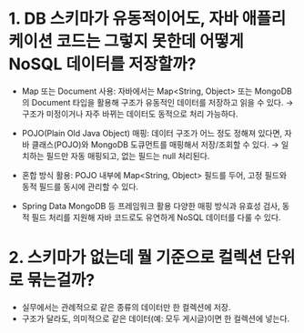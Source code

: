 # 1. DB 스키마가 유동적이어도, 자바 애플리케이션 코드는 그렇지 못한데 어떻게 NoSQL 데이터를 저장할까?
- Map 또는 Document 사용: 자바에서는 Map<String, Object> 또는 MongoDB의 Document 타입을 활용해 구조가 유동적인 데이터를 저장하고 읽을 수 있다.
→ 구조가 미정이거나 자주 바뀌는 데이터도 동적으로 처리 가능하다.

- POJO(Plain Old Java Object) 매핑: 데이터 구조가 어느 정도 정해져 있다면, 자바 클래스(POJO)와 MongoDB 도큐먼트를 매핑해서 저장/조회할 수 있다.
→ 일치하는 필드만 자동 매핑되고, 없는 필드는 null 처리된다.

- 혼합 방식 활용: POJO 내부에 Map<String, Object> 필드를 두어, 고정 필드와 동적 필드를 동시에 관리할 수 있다.

- Spring Data MongoDB 등 프레임워크 활용 다양한 매핑 방식과 유효성 검사, 동적 필드 처리를 지원해 자바 코드로도 유연하게 NoSQL 데이터를 다룰 수 있다.

# 2. 스키마가 없는데 뭘 기준으로 컬렉션 단위로 묶는걸까?
- 실무에서는 관례적으로 같은 종류의 데이터만 한 컬렉션에 저장.
- 구조가 달라도, 의미적으로 같은 데이터(예: 모두 게시글)이면 한 컬렉션에 넣는다.



